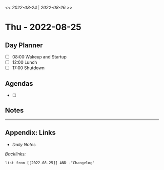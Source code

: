 \<\< *2022-08-24* | *2022-08-26* >>

# Thu - 2022-08-25

## Day Planner

* [ ] 08:00 Wakeup and Startup
* [ ] 12:00 Lunch
* [ ] 17:00 Shutdown

## Agendas

* [ ] 

## Notes

---

## Appendix: Links

* *Daily Notes*

*Backlinks:*

````dataview
list from [[2022-08-25]] AND -"Changelog"
````
